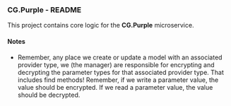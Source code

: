
### CG.Purple - README

This project contains core logic for the **CG.Purple** microservice.

#### Notes

* Remember, any place we create or update a model with an associated provider type, we (the manager) are responsible for encrypting and decrypting the parameter types for that associated provider type. That includes find methods! Remember, if we write a parameter value, the value should be encrypted. If we read a parameter value, the value should be decrypted.

